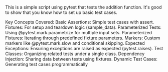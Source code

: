 This is a simple script using pytest that tests the addition function. It's good to show that you know how to set up basic test cases.


Key Concepts Covered:
Basic Assertions: Simple test cases with assert.
Fixtures: For setup and teardown logic (sample_data).
Parameterized Tests: Using @pytest.mark.parametrize for multiple input sets.
Parameterized Fixtures: Iterating through predefined fixture parameters.
Markers: Custom markers like @pytest.mark.slow and conditional skipping.
Expected Exceptions: Ensuring exceptions are raised as expected (pytest.raises).
Test Classes: Organizing related tests under a single class.
Dependency Injection: Sharing data between tests using fixtures.
Dynamic Test Cases: Generating test cases programmatically
